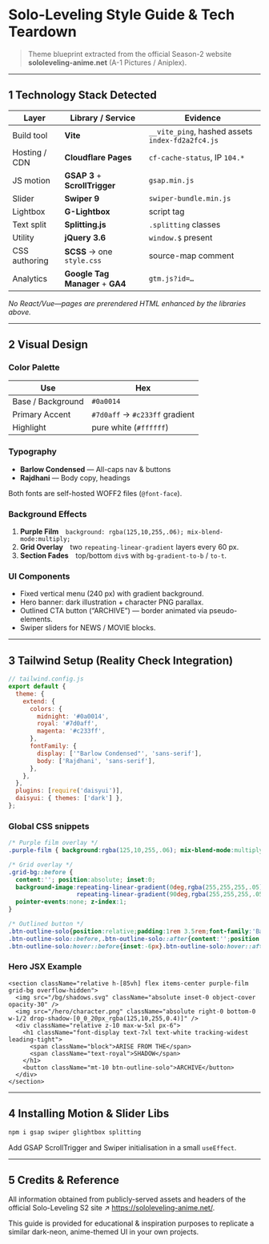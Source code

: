 # Solo-Leveling Style Guide & Tech Teardown

> Theme blueprint extracted from the official Season-2 website **sololeveling-anime.net** (A-1 Pictures / Aniplex).

---

## 1  Technology Stack Detected

| Layer | Library / Service | Evidence |
|-------|-------------------|----------|
| Build tool | **Vite** | `__vite_ping`, hashed assets `index-fd2a2fc4.js` |
| Hosting / CDN | **Cloudflare Pages** | `cf-cache-status`, IP `104.*` |
| JS motion | **GSAP 3** + **ScrollTrigger** | `gsap.min.js` |
| Slider | **Swiper 9** | `swiper-bundle.min.js` |
| Lightbox | **G-Lightbox** | script tag |
| Text split | **Splitting.js** | `.splitting` classes |
| Utility | **jQuery 3.6** | `window.$` present |
| CSS authoring | **SCSS** → one `style.css` | source-map comment |
| Analytics | **Google Tag Manager** + **GA4** | `gtm.js?id=…` |

_No React/Vue—pages are prerendered HTML enhanced by the libraries above._

---

## 2  Visual Design

### Color Palette
| Use | Hex |
|-----|-----|
| Base / Background | `#0a0014` |
| Primary Accent | `#7d0aff` → `#c233ff` gradient |
| Highlight | pure white (`#ffffff`) |

### Typography
* **Barlow Condensed** — All-caps nav & buttons  
* **Rajdhani** — Body copy, headings

Both fonts are self-hosted WOFF2 files (`@font-face`).

### Background Effects
1. **Purple Film** `background: rgba(125,10,255,.06); mix-blend-mode:multiply;`
2. **Grid Overlay** two `repeating-linear-gradient` layers every 60 px.
3. **Section Fades** top/bottom `div`s with `bg-gradient-to-b` / `to-t`.

### UI Components
* Fixed vertical menu (240 px) with gradient background.
* Hero banner: dark illustration + character PNG parallax.
* Outlined CTA button (“ARCHIVE”) — border animated via pseudo-elements.
* Swiper sliders for NEWS / MOVIE blocks.

---

## 3  Tailwind Setup (Reality Check Integration)

```js
// tailwind.config.js
export default {
  theme: {
    extend: {
      colors: {
        midnight: '#0a0014',
        royal: '#7d0aff',
        magenta: '#c233ff',
      },
      fontFamily: {
        display: ['"Barlow Condensed"', 'sans-serif'],
        body: ['Rajdhani', 'sans-serif'],
      },
    },
  },
  plugins: [require('daisyui')],
  daisyui: { themes: ['dark'] },
};
```

### Global CSS snippets
```css
/* Purple film overlay */
.purple-film { background:rgba(125,10,255,.06); mix-blend-mode:multiply; }

/* Grid overlay */
.grid-bg::before {
  content:''; position:absolute; inset:0;
  background-image:repeating-linear-gradient(0deg,rgba(255,255,255,.05)0 1px,transparent 1px 60px),
                   repeating-linear-gradient(90deg,rgba(255,255,255,.05)0 1px,transparent 1px 60px);
  pointer-events:none; z-index:1;
}

/* Outlined button */
.btn-outline-solo{position:relative;padding:1rem 3.5rem;font-family:'Barlow Condensed';letter-spacing:.25em;color:#fff}
.btn-outline-solo::before,.btn-outline-solo::after{content:'';position:absolute;inset:0;border:2px solid #fff;transition:.3s}
.btn-outline-solo:hover::before{inset:-6px}.btn-outline-solo:hover::after{inset:6px;opacity:0}
```

### Hero JSX Example
```tsx
<section className="relative h-[85vh] flex items-center purple-film grid-bg overflow-hidden">
  <img src="/bg/shadows.svg" className="absolute inset-0 object-cover opacity-30" />
  <img src="/hero/character.png" className="absolute right-0 bottom-0 w-1/2 drop-shadow-[0_0_20px_rgba(125,10,255,0.4)]" />
  <div className="relative z-10 max-w-5xl px-6">
    <h1 className="font-display text-7xl text-white tracking-widest leading-tight">
      <span className="block">ARISE FROM THE</span>
      <span className="text-royal">SHADOW</span>
    </h1>
    <button className="mt-10 btn-outline-solo">ARCHIVE</button>
  </div>
</section>
```

---

## 4  Installing Motion & Slider Libs
```bash
npm i gsap swiper glightbox splitting
```
Add GSAP ScrollTrigger and Swiper initialisation in a small `useEffect`.

---

## 5  Credits & Reference
All information obtained from publicly-served assets and headers of the official Solo-Leveling S2 site ↗︎ <https://sololeveling-anime.net/>.

This guide is provided for educational & inspiration purposes to replicate a similar dark-neon, anime-themed UI in your own projects. 